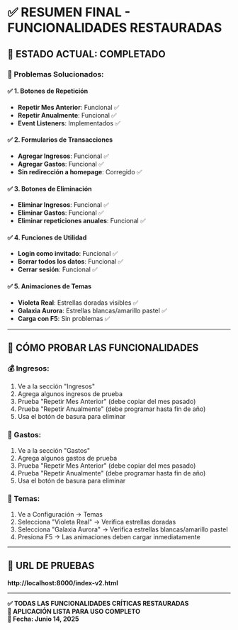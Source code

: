 # ✅ RESUMEN FINAL - FUNCIONALIDADES RESTAURADAS

## 🎯 **ESTADO ACTUAL: COMPLETADO**

### **🔧 Problemas Solucionados:**

#### ✅ **1. Botones de Repetición**
- **Repetir Mes Anterior**: Funcional ✅
- **Repetir Anualmente**: Funcional ✅
- **Event Listeners**: Implementados ✅

#### ✅ **2. Formularios de Transacciones**
- **Agregar Ingresos**: Funcional ✅
- **Agregar Gastos**: Funcional ✅
- **Sin redirección a homepage**: Corregido ✅

#### ✅ **3. Botones de Eliminación**
- **Eliminar Ingresos**: Funcional ✅
- **Eliminar Gastos**: Funcional ✅
- **Eliminar repeticiones anuales**: Funcional ✅

#### ✅ **4. Funciones de Utilidad**
- **Login como invitado**: Funcional ✅
- **Borrar todos los datos**: Funcional ✅
- **Cerrar sesión**: Funcional ✅

#### ✅ **5. Animaciones de Temas**
- **Violeta Real**: Estrellas doradas visibles ✅
- **Galaxia Aurora**: Estrellas blancas/amarillo pastel ✅
- **Carga con F5**: Sin problemas ✅

---

## 🧪 **CÓMO PROBAR LAS FUNCIONALIDADES**

### **💰 Ingresos:**
1. Ve a la sección "Ingresos"
2. Agrega algunos ingresos de prueba
3. Prueba "Repetir Mes Anterior" (debe copiar del mes pasado)
4. Prueba "Repetir Anualmente" (debe programar hasta fin de año)
5. Usa el botón de basura para eliminar

### **💸 Gastos:**
1. Ve a la sección "Gastos"
2. Agrega algunos gastos de prueba
3. Prueba "Repetir Mes Anterior" (debe copiar del mes pasado)
4. Prueba "Repetir Anualmente" (debe programar hasta fin de año)
5. Usa el botón de basura para eliminar

### **🎨 Temas:**
1. Ve a Configuración → Temas
2. Selecciona "Violeta Real" → Verifica estrellas doradas
3. Selecciona "Galaxia Aurora" → Verifica estrellas blancas/amarillo pastel
4. Presiona F5 → Las animaciones deben cargar inmediatamente

---

## 🚀 **URL DE PRUEBAS**
**http://localhost:8000/index-v2.html**

---

**✅ TODAS LAS FUNCIONALIDADES CRÍTICAS RESTAURADAS**  
**🎯 APLICACIÓN LISTA PARA USO COMPLETO**  
**📅 Fecha: Junio 14, 2025**
